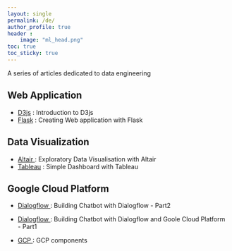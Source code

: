 ```yaml
---
layout: single
permalink: /de/
author_profile: true
header :
    image: "ml_head.png"
toc: true
toc_sticky: true
---
```


A series of articles dedicated to data engineering


## Web Application
* [D3js](https://mohameddhaoui.github.io/dataengineering/d3js/) : Introduction to D3js
* [Flask](https://mohameddhaoui.github.io/statistics/graph/) : Creating Web application with Flask


## Data Visualization

* [Altair ](https://mohameddhaoui.github.io/dataengineering/altair/) : Exploratory Data Visualisation with Altair 
* [Tableau](https://mohameddhaoui.github.io/statistics/graph/) : Simple Dashboard with Tableau 

## Google Cloud Platform
* [Dialogflow ](https://mohameddhaoui.github.io/dataengineering/chatbot2/) : Building Chatbot with Dialogflow - Part2 

* [Dialogflow ](https://mohameddhaoui.github.io/dataengineering/chatbot/) : Building Chatbot with Dialogflow and Goole Cloud Platform - Part1 

* [GCP ](https://mohameddhaoui.github.io/dataengineering/altair/) : GCP components 
